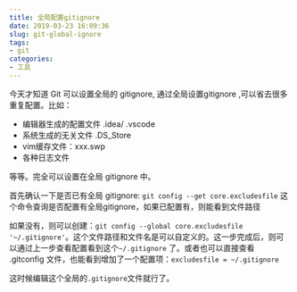 ```yaml
---
title: 全局配置gitignore
date: 2019-03-23 16:09:36
slug: git-global-ignore
tags:
- git
categories:
- 工具
---
```

今天才知道 Git 可以设置全局的 gitignore, 通过全局设置gitignore ,可以省去很多重复配置。比如：

- 编辑器生成的配置文件 .idea/ .vscode
- 系统生成的无关文件 .DS_Store
- vim缓存文件：xxx.swp
- 各种日志文件

等等。完全可以设置在全局 gitignore 中。

首先确认一下是否已有全局 gitignore: 
`git config --get core.excludesfile` 这个命令查询是否配置有全局gitignore，如果已配置有，则能看到文件路径

如果没有，则可以创建：`git config --global core.excludesfile '~/.gitignore'`。这个文件路径和文件名是可以自定义的。这一步完成后，则可以通过上一步查看配置看到这个`~/.gitignore` 了。或者也可以直接查看 .gitconfig 文件，也能看到增加了一个配置项：`excludesfile = ~/.gitignore`

这时候编辑这个全局的`.gitignore`文件就行了。